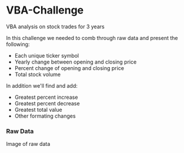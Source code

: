 # VBA-Challenge
VBA analysis on stock trades for 3 years

In this challenge we needed to comb through raw data and present the following:
  - Each unique ticker symbol
  - Yearly change between opening and closing price
  - Percent change of opening and closing price
  - Total stock volume

In addition we'll find and add:
  - Greatest percent increase
  - Greatest percent decrease
  - Greatest total value
  - Other formating changes

### Raw Data

Image of raw data
